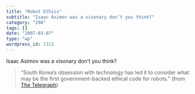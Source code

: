 ```yaml
---
title: "Robot Ethics"
subtitle: "Isaac Asimov was a visonary don’t you think?"
category: "298"
tags: []
date: "2007-03-07"
type: "wp"
wordpress_id: 1312
---
```

Isaac Asimov was a visonary don’t you think?
> “South Korea’s obsession with technology has led it to consider what may be the first government-backed ethical code for robots.” (from [The Telegraph](http://www.telegraph.co.uk/core/Content/displayPrintable.jhtml;jsessionid=2RJPCERC15CLHQFIQMFSFF4AVCBQ0IV0?xml=/news/2007/03/07/wkorea107.xml&site=5&page=0))
